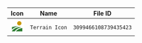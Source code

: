 | Icon | Name | File ID |
| ---  | ---  | ---     |
| ![](Terrain%20Icon.png) | `Terrain Icon` | `3099466108739435423` |
